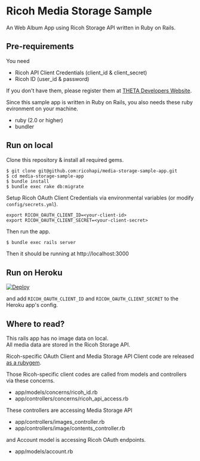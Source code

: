 # Ricoh Media Storage Sample

An Web Album App using Ricoh Storage API written in Ruby on Rails.

## Pre-requirements

You need

* Ricoh API Client Credentials (client_id & client_secret)
* Ricoh ID (user_id & password)

If you don't have them, please register them at [THETA Developers Website](http://contest.theta360.com/).

Since this sample app is written in Ruby on Rails, you also needs these ruby evironment on your machine.

* ruby (2.0 or higher)
* bundler

## Run on local

Clone this repository & install all required gems.

```
$ git clone git@github.com:ricohapi/media-storage-sample-app.git
$ cd media-storage-sample-app
$ bundle install
$ bundle exec rake db:migrate
```

Setup Ricoh OAuth Client Credentials via environmental variables (or modify `config/secrets.yml`).

```
export RICOH_OAUTH_CLIENT_ID=<your-client-id>
export RICOH_OAUTH_CLIENT_SECRET=<your-client-secret>
```

Then run the app.

```sh
$ bundle exec rails server
```

Then it should be running at http://localhost:3000

## Run on Heroku

[![Deploy](https://www.herokucdn.com/deploy/button.svg)](https://heroku.com/deploy?template=https://github.com/ricohapi/media-storage-sample-app)

and add `RICOH_OAUTH_CLIENT_ID` and `RICOH_OAUTH_CLIENT_SECRET` to the Heroku app's config.

## Where to read?

This rails app has no image data on local.  
All media data are stored in the Ricoh Storage API.

Ricoh-specific OAuth Client and Media Storage API Client code are released [as a rubygem](https://github.com/ricohapi/media-storage-rb).

Those Ricoh-specific client codes are called from models and controllers via these concerns.

* app/models/concerns/ricoh_id.rb
* app/controllers/concerns/ricoh_api_access.rb

These controllers are accessing Media Storage API

* app/controllers/images_controller.rb
* app/controllers/image/contents_controller.rb

and Account model is accessing Ricoh OAuth endpoints.

* app/models/account.rb

